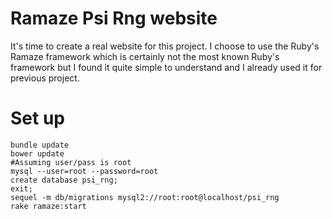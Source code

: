 # Ramaze Psi Rng website

It's time to create a real website for this project. I choose to use the Ruby's Ramaze framework which is certainly not the most known Ruby's framework but I found it quite simple to understand and I already used it for previous project.

# Set up

	bundle update
	bower update
	#Assuming user/pass is root
	mysql --user=root --password=root
	create database psi_rng;
	exit;
	sequel -m db/migrations mysql2://root:root@localhost/psi_rng
	rake ramaze:start